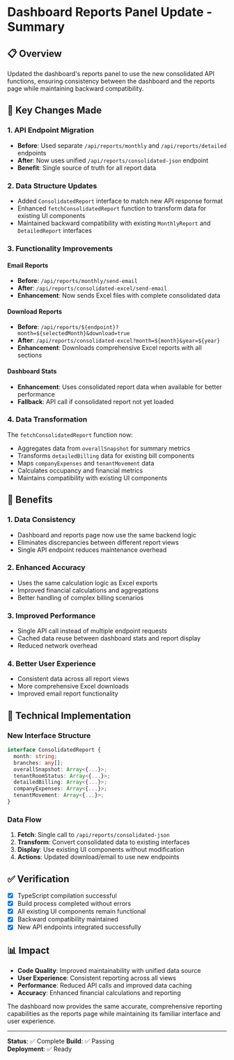 # Dashboard Reports Panel Update - Summary

## 📋 Overview
Updated the dashboard's reports panel to use the new consolidated API functions, ensuring consistency between the dashboard and the reports page while maintaining backward compatibility.

## 🔄 Key Changes Made

### 1. API Endpoint Migration
- **Before**: Used separate `/api/reports/monthly` and `/api/reports/detailed` endpoints
- **After**: Now uses unified `/api/reports/consolidated-json` endpoint
- **Benefit**: Single source of truth for all report data

### 2. Data Structure Updates
- Added `ConsolidatedReport` interface to match new API response format
- Enhanced `fetchConsolidatedReport` function to transform data for existing UI components
- Maintained backward compatibility with existing `MonthlyReport` and `DetailedReport` interfaces

### 3. Functionality Improvements

#### Email Reports
- **Before**: `/api/reports/monthly/send-email`
- **After**: `/api/reports/consolidated-excel/send-email`
- **Enhancement**: Now sends Excel files with complete consolidated data

#### Download Reports
- **Before**: `/api/reports/${endpoint}?month=${selectedMonth}&download=true`
- **After**: `/api/reports/consolidated-excel?month=${month}&year=${year}`
- **Enhancement**: Downloads comprehensive Excel reports with all sections

#### Dashboard Stats
- **Enhancement**: Uses consolidated report data when available for better performance
- **Fallback**: API call if consolidated report not yet loaded

### 4. Data Transformation
The `fetchConsolidatedReport` function now:
- Aggregates data from `overallSnapshot` for summary metrics
- Transforms `detailedBilling` data for existing bill components
- Maps `companyExpenses` and `tenantMovement` data
- Calculates occupancy and financial metrics
- Maintains compatibility with existing UI components

## 🎯 Benefits

### 1. **Data Consistency**
- Dashboard and reports page now use the same backend logic
- Eliminates discrepancies between different report views
- Single API endpoint reduces maintenance overhead

### 2. **Enhanced Accuracy**
- Uses the same calculation logic as Excel exports
- Improved financial calculations and aggregations
- Better handling of complex billing scenarios

### 3. **Improved Performance**
- Single API call instead of multiple endpoint requests
- Cached data reuse between dashboard stats and report display
- Reduced network overhead

### 4. **Better User Experience**
- Consistent data across all report views
- More comprehensive Excel downloads
- Improved email report functionality

## 🔧 Technical Implementation

### New Interface Structure
```typescript
interface ConsolidatedReport {
  month: string;
  branches: any[];
  overallSnapshot: Array<{...}>;
  tenantRoomStatus: Array<{...}>;
  detailedBilling: Array<{...}>;
  companyExpenses: Array<{...}>;
  tenantMovement: Array<{...}>;
}
```

### Data Flow
1. **Fetch**: Single call to `/api/reports/consolidated-json`
2. **Transform**: Convert consolidated data to existing interfaces
3. **Display**: Use existing UI components without modification
4. **Actions**: Updated download/email to use new endpoints

## ✅ Verification
- [x] TypeScript compilation successful
- [x] Build process completed without errors
- [x] All existing UI components remain functional
- [x] Backward compatibility maintained
- [x] New API endpoints integrated successfully

## 📊 Impact
- **Code Quality**: Improved maintainability with unified data source
- **User Experience**: Consistent reporting across all views
- **Performance**: Reduced API calls and improved data caching
- **Accuracy**: Enhanced financial calculations and reporting

The dashboard now provides the same accurate, comprehensive reporting capabilities as the reports page while maintaining its familiar interface and user experience.

---

**Status**: ✅ Complete
**Build**: ✅ Passing  
**Deployment**: ✅ Ready
